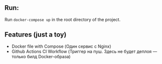 ## Run:
Run `docker-compose up` in the root directory of the project.

## Features (just a toy)
- Docker file with Compose (Один сервис с Nginx)
- Github Actions CI Workflow (Триггер на пуш. Здесь не будет деплоя — только билд Docker-образа)
